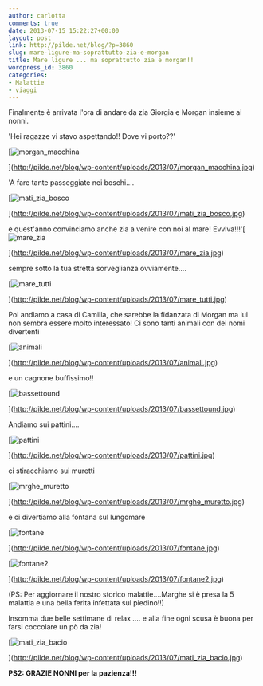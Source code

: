 ```yaml
---
author: carlotta
comments: true
date: 2013-07-15 15:22:27+00:00
layout: post
link: http://pilde.net/blog/?p=3860
slug: mare-ligure-ma-soprattutto-zia-e-morgan
title: Mare ligure ... ma soprattutto zia e morgan!!
wordpress_id: 3860
categories:
- Malattie
- viaggi
---
```


Finalmente è arrivata l'ora di andare da zia Giorgia e Morgan insieme ai nonni.

'Hei ragazze vi stavo aspettando!! Dove vi porto??'

[![morgan_macchina](http://pilde.net/blog/wp-content/uploads/2013/07/morgan_macchina.jpg)


](http://pilde.net/blog/wp-content/uploads/2013/07/morgan_macchina.jpg)


'A fare tante passeggiate nei boschi....

[![mati_zia_bosco](http://pilde.net/blog/wp-content/uploads/2013/07/mati_zia_bosco.jpg)


](http://pilde.net/blog/wp-content/uploads/2013/07/mati_zia_bosco.jpg)


e quest'anno convinciamo anche zia a venire con noi al mare! Evviva!!!'[![mare_zia](http://pilde.net/blog/wp-content/uploads/2013/07/mare_zia.jpg)


](http://pilde.net/blog/wp-content/uploads/2013/07/mare_zia.jpg)


sempre sotto la tua stretta sorveglianza ovviamente....

[![mare_tutti](http://pilde.net/blog/wp-content/uploads/2013/07/mare_tutti.jpg)


](http://pilde.net/blog/wp-content/uploads/2013/07/mare_tutti.jpg)


Poi andiamo a casa di Camilla, che sarebbe la fidanzata di Morgan ma lui non sembra essere molto interessato! Ci sono tanti animali con dei nomi divertenti

[![animali](http://pilde.net/blog/wp-content/uploads/2013/07/animali.jpg)


 ](http://pilde.net/blog/wp-content/uploads/2013/07/animali.jpg)


e un cagnone buffissimo!!

[![bassettound](http://pilde.net/blog/wp-content/uploads/2013/07/bassettound.jpg)


](http://pilde.net/blog/wp-content/uploads/2013/07/bassettound.jpg)


Andiamo sui pattini....

[![pattini](http://pilde.net/blog/wp-content/uploads/2013/07/pattini.jpg)


](http://pilde.net/blog/wp-content/uploads/2013/07/pattini.jpg)


ci stiracchiamo sui muretti

[![mrghe_muretto](http://pilde.net/blog/wp-content/uploads/2013/07/mrghe_muretto.jpg)


](http://pilde.net/blog/wp-content/uploads/2013/07/mrghe_muretto.jpg)


e ci divertiamo alla fontana sul lungomare

[![fontane](http://pilde.net/blog/wp-content/uploads/2013/07/fontane.jpg)


](http://pilde.net/blog/wp-content/uploads/2013/07/fontane.jpg)


[![fontane2](http://pilde.net/blog/wp-content/uploads/2013/07/fontane2.jpg)


](http://pilde.net/blog/wp-content/uploads/2013/07/fontane2.jpg)


(PS: Per aggiornare il nostro storico malattie....Marghe si è presa la 5 malattia e una bella ferita infettata sul piedino!!)




Insomma due belle settimane di relax .... e alla fine ogni scusa è buona per farsi coccolare un pò da zia!

[![mati_zia_bacio](http://pilde.net/blog/wp-content/uploads/2013/07/mati_zia_bacio.jpg)


](http://pilde.net/blog/wp-content/uploads/2013/07/mati_zia_bacio.jpg)


**PS2: GRAZIE NONNI per la pazienza!!!**
